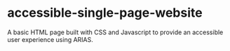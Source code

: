 # accessible-single-page-website
A basic HTML page built with CSS and Javascript to provide an accessible user experience using ARIAS.
